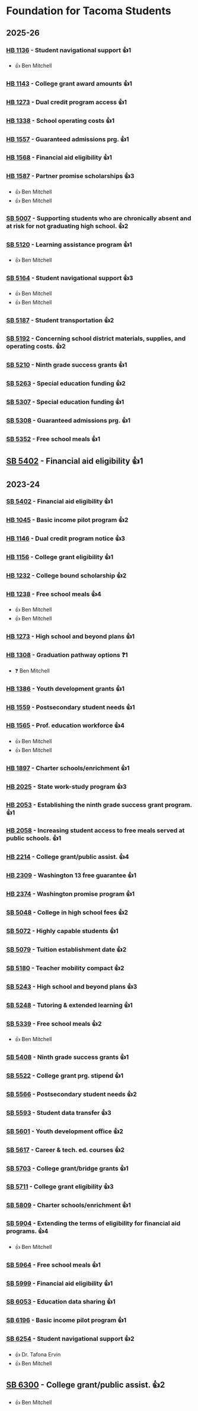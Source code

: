 # Foundation for Tacoma Students
## 2025-26

### [HB 1136](/bill/2025-26/hb/1136/) - Student navigational support 👍1  
* 👍 Ben Mitchell

### [HB 1143](/bill/2025-26/hb/1143/) - College grant award amounts 👍1  

### [HB 1273](/bill/2025-26/hb/1273/) - Dual credit program access 👍1  

### [HB 1338](/bill/2025-26/hb/1338/) - School operating costs 👍1  

### [HB 1557](/bill/2025-26/hb/1557/) - Guaranteed admissions prg. 👍1  

### [HB 1568](/bill/2025-26/hb/1568/) - Financial aid eligibility 👍1  

### [HB 1587](/bill/2025-26/hb/1587/) - Partner promise scholarships 👍3  
* 👍 Ben Mitchell
* 👍 Ben Mitchell

### [SB 5007](/bill/2025-26/sb/5007/) - Supporting students who are chronically absent and at risk for not graduating high school. 👍2  

### [SB 5120](/bill/2025-26/sb/5120/) - Learning assistance program 👍1  
* 👍 Ben Mitchell

### [SB 5164](/bill/2025-26/sb/5164/) - Student navigational support 👍3  
* 👍 Ben Mitchell
* 👍 Ben Mitchell

### [SB 5187](/bill/2025-26/sb/5187/) - Student transportation 👍2  

### [SB 5192](/bill/2025-26/sb/5192/) - Concerning school district materials, supplies, and operating costs. 👍2  

### [SB 5210](/bill/2025-26/sb/5210/) - Ninth grade success grants 👍1  

### [SB 5263](/bill/2025-26/sb/5263/) - Special education funding 👍2  

### [SB 5307](/bill/2025-26/sb/5307/) - Special education funding 👍1  

### [SB 5308](/bill/2025-26/sb/5308/) - Guaranteed admissions prg. 👍1  

### [SB 5352](/bill/2025-26/sb/5352/) - Free school meals 👍1  

## [SB 5402](/bill/2025-26/sb/5402/) - Financial aid eligibility 👍1  

## 2023-24

### [SB 5402](/bill/2023-24/sb/5402/) - Financial aid eligibility 👍1  

### [HB 1045](/bill/2023-24/hb/1045/) - Basic income pilot program 👍2  

### [HB 1146](/bill/2023-24/hb/1146/) - Dual credit program notice 👍3  

### [HB 1156](/bill/2023-24/hb/1156/) - College grant eligibility 👍1  

### [HB 1232](/bill/2023-24/hb/1232/) - College bound scholarship 👍2  

### [HB 1238](/bill/2023-24/hb/1238/) - Free school meals 👍4  
* 👍 Ben Mitchell
* 👍 Ben Mitchell

### [HB 1273](/bill/2023-24/hb/1273/) - High school and beyond plans 👍1  

### [HB 1308](/bill/2023-24/hb/1308/) - Graduation pathway options   ❓1
* ❓ Ben Mitchell

### [HB 1386](/bill/2023-24/hb/1386/) - Youth development grants 👍1  

### [HB 1559](/bill/2023-24/hb/1559/) - Postsecondary student needs 👍1  

### [HB 1565](/bill/2023-24/hb/1565/) - Prof. education workforce 👍4  
* 👍 Ben Mitchell
* 👍 Ben Mitchell

### [HB 1897](/bill/2023-24/hb/1897/) - Charter schools/enrichment 👍1  

### [HB 2025](/bill/2023-24/hb/2025/) - State work-study program 👍3  

### [HB 2053](/bill/2023-24/hb/2053/) - Establishing the ninth grade success grant program. 👍1  

### [HB 2058](/bill/2023-24/hb/2058/) - Increasing student access to free meals served at public schools. 👍1  

### [HB 2214](/bill/2023-24/hb/2214/) - College grant/public assist. 👍4  

### [HB 2309](/bill/2023-24/hb/2309/) - Washington 13 free guarantee 👍1  

### [HB 2374](/bill/2023-24/hb/2374/) - Washington promise program 👍1  

### [SB 5048](/bill/2023-24/sb/5048/) - College in high school fees 👍2  

### [SB 5072](/bill/2023-24/sb/5072/) - Highly capable students 👍1  

### [SB 5079](/bill/2023-24/sb/5079/) - Tuition establishment date 👍2  

### [SB 5180](/bill/2023-24/sb/5180/) - Teacher mobility compact 👍2  

### [SB 5243](/bill/2023-24/sb/5243/) - High school and beyond plans 👍3  

### [SB 5248](/bill/2023-24/sb/5248/) - Tutoring & extended learning 👍1  

### [SB 5339](/bill/2023-24/sb/5339/) - Free school meals 👍2  
* 👍 Ben Mitchell

### [SB 5408](/bill/2023-24/sb/5408/) - Ninth grade success grants 👍1  

### [SB 5522](/bill/2023-24/sb/5522/) - College grant prg. stipend 👍1  

### [SB 5566](/bill/2023-24/sb/5566/) - Postsecondary student needs 👍2  

### [SB 5593](/bill/2023-24/sb/5593/) - Student data transfer 👍3  

### [SB 5601](/bill/2023-24/sb/5601/) - Youth development office 👍2  

### [SB 5617](/bill/2023-24/sb/5617/) - Career & tech. ed. courses 👍2  

### [SB 5703](/bill/2023-24/sb/5703/) - College grant/bridge grants 👍1  

### [SB 5711](/bill/2023-24/sb/5711/) - College grant eligibility 👍3  

### [SB 5809](/bill/2023-24/sb/5809/) - Charter schools/enrichment 👍1  

### [SB 5904](/bill/2023-24/sb/5904/) - Extending the terms of eligibility for financial aid programs. 👍4  
* 👍 Ben Mitchell

### [SB 5964](/bill/2023-24/sb/5964/) - Free school meals 👍1  

### [SB 5999](/bill/2023-24/sb/5999/) - Financial aid eligibility 👍1  

### [SB 6053](/bill/2023-24/sb/6053/) - Education data sharing 👍1  

### [SB 6196](/bill/2023-24/sb/6196/) - Basic income pilot program 👍1  

### [SB 6254](/bill/2023-24/sb/6254/) - Student navigational support 👍2  
* 👍 Dr. Tafona Ervin
* 👍 Ben Mitchell

## [SB 6300](/bill/2023-24/sb/6300/) - College grant/public assist. 👍2  
* 👍 Ben Mitchell
